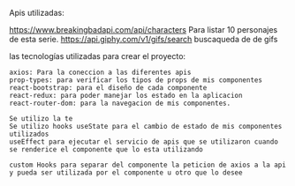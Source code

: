 Apis utilizadas:

https://www.breakingbadapi.com/api/characters  Para listar 10 personajes de esta serie.
https://api.giphy.com/v1/gifs/search buscaqueda de de gifs


las tecnologías utilizadas para crear el proyecto:

    axios: Para la coneccion a las diferentes apis
    prop-types: para verificar los tipos de props de mis componentes  
    react-bootstrap: para el diseño de cada componente
    react-redux: para poder manejar los estado en la aplicacion
    react-router-dom: para la navegacion de mis componentes.

    Se utilizo la te
    Se utilizo hooks useState para el cambio de estado de mis componentes utilizados
    useEffect para ejecutar el servicio de apis que se utilizaron cuando se renderice el componente que lo esta utilizando

    custom Hooks para separar del componente la peticion de axios a la api y pueda ser utilizada por el componente u otro que lo desee


